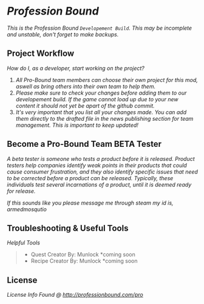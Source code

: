# _Profession Bound_

_This is the Profession Bound `Developement Build`. This may be incomplete and unstable, don't forget to make backups._

## Project Workflow

_How do I, as a developer, start working on the project?_ 

1. _All Pro-Bound team members can choose their own project for this mod, aswell as bring others into their own team to help them._
2. _Please make sure to check your changes before adding them to our developement build. If the game cannot load up due to your new content it should not yet be apart of the github commit._
3. _It's very important that you list all your changes made. You can add them directly to the drafted file in the news publishing section for team management. This is important to keep updated!_

## Become a Pro-Bound Team BETA Tester

_A beta tester is someone who tests a product before it is released. Product testers help companies identify weak points in their products that could cause consumer frustration, and they also identify specific issues that need to be corrected before a product can be released. Typically, these individuals test several incarnations of a product, until it is deemed ready for release._

_If this sounds like you please message me through steam my id is, armedmosqutio_

## Troubleshooting & Useful Tools

_Helpful Tools_

> - Quest Creator By: Munlock *coming soon
> - Recipe Creator By: Munlock *coming soon

## License
_License Info Found @ http://professionbound.com/pro_
